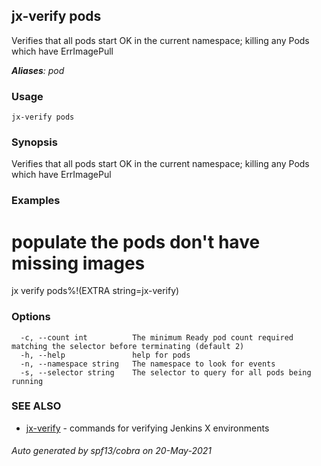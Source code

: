 ## jx-verify pods

Verifies that all pods start OK in the current namespace; killing any Pods which have ErrImagePull

***Aliases**: pod*

### Usage

```
jx-verify pods
```

### Synopsis

Verifies that all pods start OK in the current namespace; killing any Pods which have ErrImagePul

### Examples

  # populate the pods don't have missing images
  jx verify pods%!(EXTRA string=jx-verify)

### Options

```
  -c, --count int          The minimum Ready pod count required matching the selector before terminating (default 2)
  -h, --help               help for pods
  -n, --namespace string   The namespace to look for events
  -s, --selector string    The selector to query for all pods being running
```

### SEE ALSO

* [jx-verify](jx-verify.md)	 - commands for verifying Jenkins X environments

###### Auto generated by spf13/cobra on 20-May-2021

